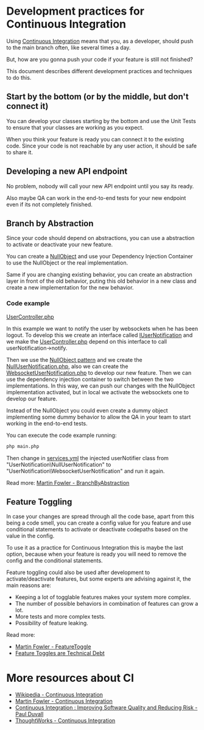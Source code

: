 # Development practices for Continuous Integration

Using [Continuous Integration](https://en.wikipedia.org/wiki/Continuous_integration) means that you, as a developer, should push to the main branch often, like several times a day. 

But, how are you gonna push your code if your feature is still not finished?

This document describes different development practices and techniques to do this.


## Start by the bottom (or by the middle, but don't connect it)

You can develop your classes starting by the bottom and use the Unit Tests to ensure that your classes are working as you expect.

When you think your feature is ready you can connect it to the existing code. Since your code is not reachable by any user action, it should be safe to share it.


## Developing a new API endpoint

No problem, nobody will call your new API endpoint until you say its ready. 

Also maybe QA can work in the end-to-end tests for your new endpoint even if its not completely finished.


## Branch by Abstraction

Since your code should depend on abstractions, you can use a abstraction to activate or deactivate your new feature.

You can create a [NullObject](https://en.wikipedia.org/wiki/Null_Object_pattern) and use your Dependency Injection Container to use the NullObject or the real implementation. 

Same if you are changing existing behavior, you can create an abstraction layer in front of the old behavior, puting this old behavior in a new class and create a new implementation for the new behavior.

### Code example

[UserController.php](src/Controller/UserController.php)

In this example we want to notify the user by websockets when he has been logout. To develop this we create an interface called [IUserNotification](src/UserNotification/IUserNotification.php) 
and we make the [UserController.php](Controller/UserController.php) depend on this interface to call userNotification->notify.

Then we use the [NullObject pattern](https://en.wikipedia.org/wiki/Null_Object_pattern) and we create the [NullUserNotification.php](src/UserNotification/NullUserNotification.php), also we can create 
the [WebsocketUserNotification.php](src/UserNotification/WebsocketUserNotification.php) to develop our new feature. Then we can use the dependency injection container to switch between the two implementations.
In this way, we can push our changes with the NullObject implementation activated, but in local we activate the websockets one to develop our feature.

Instead of the NullObject you could even create a dummy object implementing some dummy behavior to allow the QA in your team to start working in the end-to-end tests.

You can execute the code example running:

```bash
php main.php
```

Then change in [services.yml](services.yml) the injected userNotifier class from "UserNotification\NullUserNotification" to "UserNotification\WebsocketUserNotification" and run it again.

Read more:
[Martin Fowler - BranchByAbstraction](http://martinfowler.com/bliki/BranchByAbstraction.html)


## Feature Toggling

In case your changes are spread through all the code base, apart from this being a code smell, you can create a config value for you feature and use conditional statements to activate or deactivate codepaths based on the value in the config.

To use it as a practice for Continuous Integration this is maybe the last option, because when your feature is ready you will need to remove the config and the conditional statements. 

Feature toggling could also be used after development to activate/deactivate features, but some experts are advising against it, the main reasons are:

- Keeping a lot of togglable features makes your system more complex.
- The number of possible behaviors in combination of features can grow a lot.
- More tests and more complex tests.
- Possibility of feature leaking.

Read more:
- [Martin Fowler - FeatureToggle](http://martinfowler.com/bliki/FeatureToggle.html)
- [Feature Toggles are Technical Debt](https://dzone.com/articles/feature-toggles-are-one-worst)


# More resources about CI

- [Wikipedia - Continuous Integration](https://en.wikipedia.org/wiki/Continuous_integration)
- [Martin Fowler - Continuous Integration](http://martinfowler.com/articles/continuousIntegration.html)
- [Continuous Integration : Improving Software Quality and Reducing Risk - Paul Duvall](http://www.amazon.com/Continuous-Integration-Improving-Software-Reducing/dp/0321336380/ref=sr_1_1?ie=UTF8&qid=1457524101&sr=8-1&keywords=continuous+integration)
- [ThoughtWorks - Continuous Integration](https://www.thoughtworks.com/es/continuous-integration)
